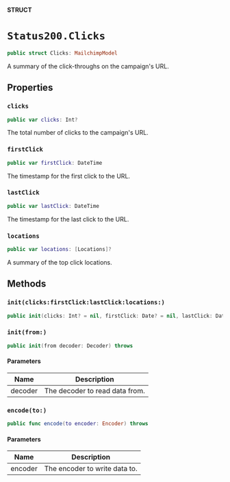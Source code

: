 **STRUCT**

# `Status200.Clicks`

```swift
public struct Clicks: MailchimpModel
```

A summary of the click-throughs on the campaign's URL.

## Properties
### `clicks`

```swift
public var clicks: Int?
```

The total number of clicks to the campaign's URL.

### `firstClick`

```swift
public var firstClick: DateTime
```

The timestamp for the first click to the URL.

### `lastClick`

```swift
public var lastClick: DateTime
```

The timestamp for the last click to the URL.

### `locations`

```swift
public var locations: [Locations]?
```

A summary of the top click locations.

## Methods
### `init(clicks:firstClick:lastClick:locations:)`

```swift
public init(clicks: Int? = nil, firstClick: Date? = nil, lastClick: Date? = nil, locations: [Locations]? = nil)
```

### `init(from:)`

```swift
public init(from decoder: Decoder) throws
```

#### Parameters

| Name | Description |
| ---- | ----------- |
| decoder | The decoder to read data from. |

### `encode(to:)`

```swift
public func encode(to encoder: Encoder) throws
```

#### Parameters

| Name | Description |
| ---- | ----------- |
| encoder | The encoder to write data to. |